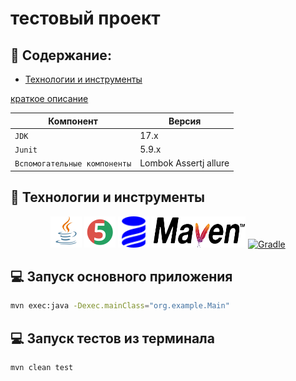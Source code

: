 # тестовый проект 

## :pushpin: Содержание:

- [Технологии и инструменты](#earth_africa-технологии-и-инструменты)

[краткое описание](https://itpm-wiki.mos.ru/pages/resumedraft.action?draftId=172512555&draftShareId=f6518027-687d-4131-bfaa-eaa6b5802f7c&)

| Компонент                    | Версия                |
|------------------------------|-----------------------|
| `JDK`                        | 17.х                  |
| `Junit`                      | 5.9.х                 |
| `Вспомогательные компоненты` | Lombok Assertj allure |

## :rocket: Технологии и инструменты

<p align="center">
<a href="https://www.java.com/"><img src="images/Java.svg" width="50" height="50"  alt="Java"/></a>
<a href="https://junit.org/junit5/"><img src="images/JUnit5.svg" width="50" height="50"  alt="JUnit 5"/></a>
<a href="https://www.liquibase.com/"><img src="images/liquibase-blue.svg" width="50" height="50"  alt="JUnit 5"/></a>
<a href="https://maven.apache.org/"><img src="images/Apache_Maven_logo.svg" width="150" height="50"  alt="Gradle"/></a>
<a href="https://site.mockito.org/"><img src="images/mockito.svg" width="100" height="50"  alt="Gradle"/></a>
</p>

## :computer: Запуск основного приложения
```bash
mvn exec:java -Dexec.mainClass="org.example.Main"
```



## :computer: Запуск тестов из терминала
```bash
mvn clean test
```

